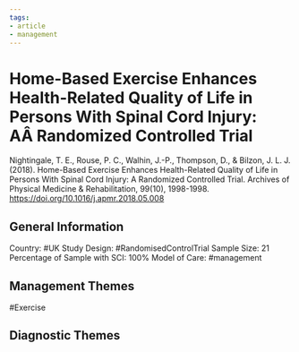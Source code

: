```yaml
---
tags:
- article
- management
---
```


# Home-Based Exercise Enhances Health-Related Quality of Life in Persons With Spinal Cord Injury: AÂ Randomized Controlled Trial
Nightingale, T. E., Rouse, P. C., Walhin, J.-P., Thompson, D., & Bilzon, J. L. J. (2018). Home-Based Exercise Enhances Health-Related Quality of Life in Persons With Spinal Cord Injury: A Randomized Controlled Trial. Archives of Physical Medicine & Rehabilitation, 99(10), 1998-1998. https://doi.org/10.1016/j.apmr.2018.05.008 

## General Information
Country: #UK
Study Design: #RandomisedControlTrial 
Sample Size: 21
Percentage of Sample with SCI: 100%
Model of Care: #management 

## Management Themes
#Exercise 

## Diagnostic Themes

